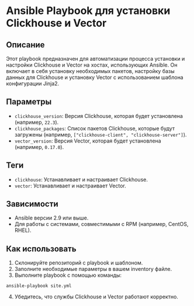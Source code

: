 # Ansible Playbook для установки Clickhouse и Vector

## Описание

Этот playbook предназначен для автоматизации процесса установки и настройки Clickhouse и Vector на хостах, использующих Ansible. Он включает в себя установку необходимых пакетов, настройку базы данных для Clickhouse и установку Vector с использованием шаблона конфигурации Jinja2.

## Параметры

- `clickhouse_version`: Версия Clickhouse, которая будет установлена (например, `22.3`).
- `clickhouse_packages`: Список пакетов Clickhouse, которые будут загружены (например, `["clickhouse-client", "clickhouse-server"]`).
- `vector_version`: Версия Vector, которая будет установлена (например, `0.17.0`).

## Теги

- `clickhouse`: Устанавливает и настраивает Clickhouse.
- `vector`: Устанавливает и настраивает Vector.

## Зависимости

- Ansible версии 2.9 или выше.
- Для работы с системами, совместимыми с RPM (например, CentOS, RHEL).

## Как использовать

1. Склонируйте репозиторий с playbook и шаблоном.
2. Заполните необходимые параметры в вашем inventory файле.
3. Выполните playbook с помощью команды:
```
ansible-playbook site.yml
```
4. Убедитесь, что службы Clickhouse и Vector работают корректно.
